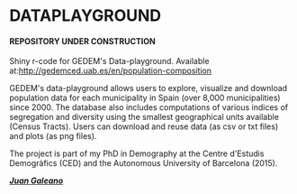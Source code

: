 # DATAPLAYGROUND

#### REPOSITORY UNDER CONSTRUCTION ####

Shiny r-code for GEDEM's Data-playground. Available at:http://gedemced.uab.es/en/population-composition

GEDEM's data-playground allows users to explore, visualize and download population data for each municipality 
                                  in Spain (over 8,000 municipalities) since 2000. The database also includes computations of various indices 
                                  of segregation and diversity using the smallest geographical units available (Census Tracts).
Users can download and reuse data (as csv or txt files) and plots (as png files). 

The project is part of my PhD in Demography at the Centre d'Estudis Demogràfics (CED) and the Autonomous University of Barcelona (2015).

[***Juan Galeano***](http://ced.uab.es/directori/juan-galeano/) 
